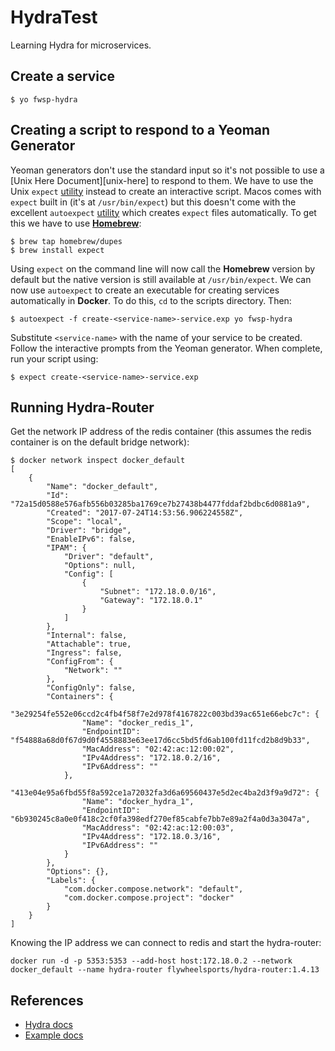 # HydraTest
Learning Hydra for microservices.

## Create a service

```
$ yo fwsp-hydra 
```

## Creating a script to respond to a Yeoman Generator
Yeoman generators don't use the standard input so it's not possible to use a [Unix Here Document][unix-here] to respond to them. We have to use the Unix `expect` [utility][expect] instead to create an interactive script. Macos comes with `expect` built in (it's at `/usr/bin/expect`) but this doesn't come with the excellent `autoexpect` [utility][autoexpect] which creates `expect` files automatically. To get this we have to use [**Homebrew**][homebrew]:

```
$ brew tap homebrew/dupes
$ brew install expect
```

Using `expect` on the command line will now call the **Homebrew** version by default but the native version is still available at `/usr/bin/expect`. We can now use `autoexpect` to create an executable for creating services automatically in **Docker**. To do this, `cd` to the scripts directory.  Then:

```
$ autoexpect -f create-<service-name>-service.exp yo fwsp-hydra
```

Substitute `<service-name>` with the name of your service to be created. Follow the interactive prompts from the Yeoman generator. When complete, run your script using:

```
$ expect create-<service-name>-service.exp
```
## Running Hydra-Router
Get the network IP address of the redis container (this assumes the redis container is on the default bridge network):

```
$ docker network inspect docker_default
[
    {
        "Name": "docker_default",
        "Id": "72a15d0588e576afb556b03285ba1769ce7b27438b4477fddaf2bdbc6d0881a9",
        "Created": "2017-07-24T14:53:56.906224558Z",
        "Scope": "local",
        "Driver": "bridge",
        "EnableIPv6": false,
        "IPAM": {
            "Driver": "default",
            "Options": null,
            "Config": [
                {
                    "Subnet": "172.18.0.0/16",
                    "Gateway": "172.18.0.1"
                }
            ]
        },
        "Internal": false,
        "Attachable": true,
        "Ingress": false,
        "ConfigFrom": {
            "Network": ""
        },
        "ConfigOnly": false,
        "Containers": {
            "3e29254fe552e06ccd2c4fb4f58f7e2d978f4167822c003bd39ac651e66ebc7c": {
                "Name": "docker_redis_1",
                "EndpointID": "f54888a68d0f67d9d0f4558883e63ee17d6cc5bd5fd6ab100fd11fcd2b8d9b33",
                "MacAddress": "02:42:ac:12:00:02",
                "IPv4Address": "172.18.0.2/16",
                "IPv6Address": ""
            },
            "413e04e95a6fbd55f8a592ce1a72032fa3d6a69560437e5d2ec4ba2d3f9a9d72": {
                "Name": "docker_hydra_1",
                "EndpointID": "6b930245c8a0e0f418c2cf0fa398edf270ef85cabfe7bb7e89a2f4a0d3a3047a",
                "MacAddress": "02:42:ac:12:00:03",
                "IPv4Address": "172.18.0.3/16",
                "IPv6Address": ""
            }
        },
        "Options": {},
        "Labels": {
            "com.docker.compose.network": "default",
            "com.docker.compose.project": "docker"
        }
    }
]
```

Knowing the IP address we can connect to redis and start the hydra-router:

```
docker run -d -p 5353:5353 --add-host host:172.18.0.2 --network docker_default --name hydra-router flywheelsports/hydra-router:1.4.13
```

## References
 - [Hydra docs][hydra]
 - [Example docs][example]

 [hydra]: https://www.hydramicroservice.com/
 [example]: https://community.risingstack.com/building-a-microservices-example-game-with-distributed-messaging/
 [here-doc]: http://tldp.org/LDP/abs/html/here-docs.html
 [expect]: https://linux.die.net/man/1/expect
 [autoexpect]: http://expect.sourceforge.net/example/autoexpect.man.html
 [homebrew]: https://brew.sh/